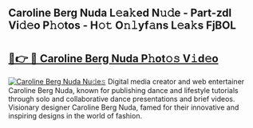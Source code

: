 ## Caroline Berg Nuda L𝚎a𝚔ed N𝚞𝚍e - Part-zdl Vi𝚍𝚎o P𝚑𝚘tos - H𝚘𝚝 O𝚗𝚕yf𝚊ns L𝚎a𝚔s FjBOL

# <h2><a href="http://kfc6sd.oniu.top/?m=Caroline+Berg+Nuda">🔗👉 🔴 Caroline Berg Nuda P𝚑ot𝚘𝚜 V𝚒d𝚎o</a></h2>

[![Caroline Berg Nuda Nu𝚍e𝚜](https://i.imgur.com/0qMVB7G.gif)](http://kfc6sd.oniu.top/?m=Caroline+Berg+Nuda)
Digital media creator and web entertainer Caroline Berg Nuda, known for publishing dance and lifestyle tutorials through solo and collaborative dance presentations and brief videos. Visionary designer Caroline Berg Nuda, famed for their innovative and inspiring designs in the world of fashion.  
